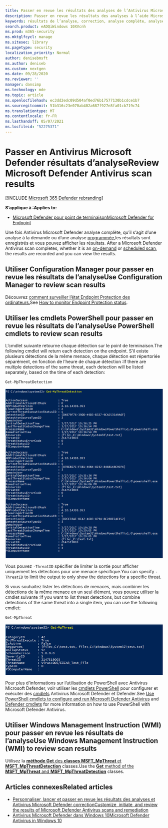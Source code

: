 ```yaml
---
title: Passer en revue les résultats des analyses de l’Antivirus Microsoft Defender
description: Passer en revue les résultats des analyses à l’aide Microsoft Endpoint Configuration Manager, Microsoft Intune ou l’application Sécurité Windows de données
keywords: résultats de l’analyse, correction, analyse complète, analyse rapide
search.product: eADQiWindows 10XVcnh
ms.prod: m365-security
ms.mktglfcycl: manage
ms.sitesec: library
ms.pagetype: security
localization_priority: Normal
author: denisebmsft
ms.author: deniseb
ms.custom: nextgen
ms.date: 09/28/2020
ms.reviewer: ''
manager: dansimp
ms.technology: mde
ms.topic: article
ms.openlocfilehash: ec3dd2edc09d504af0ed76b17577130b1cdce1b7
ms.sourcegitcommit: 51b316c23e070ab402a687f927e8fa01cb719c74
ms.translationtype: MT
ms.contentlocale: fr-FR
ms.lasthandoff: 05/07/2021
ms.locfileid: "52275371"
---
```

# <a name="review-microsoft-defender-antivirus-scan-results"></a><span data-ttu-id="e6cee-104">Passer en Antivirus Microsoft Defender résultats d’analyse</span><span class="sxs-lookup"><span data-stu-id="e6cee-104">Review Microsoft Defender Antivirus scan results</span></span>

[!INCLUDE [Microsoft 365 Defender rebranding](../../includes/microsoft-defender.md)]


<span data-ttu-id="e6cee-105">**S’applique à :**</span><span class="sxs-lookup"><span data-stu-id="e6cee-105">**Applies to:**</span></span>

- [<span data-ttu-id="e6cee-106">Microsoft Defender pour point de terminaison</span><span class="sxs-lookup"><span data-stu-id="e6cee-106">Microsoft Defender for Endpoint</span></span>](/microsoft-365/security/defender-endpoint/)

<span data-ttu-id="e6cee-107">Une fois Antivirus Microsoft Defender analyse complète, qu’il s’agit d’une analyse à la demande ou d’une analyse [programmée,](scheduled-catch-up-scans-microsoft-defender-antivirus.md)les résultats sont enregistrés et vous pouvez afficher les résultats. [](run-scan-microsoft-defender-antivirus.md)</span><span class="sxs-lookup"><span data-stu-id="e6cee-107">After a Microsoft Defender Antivirus scan completes, whether it is an [on-demand](run-scan-microsoft-defender-antivirus.md) or [scheduled scan](scheduled-catch-up-scans-microsoft-defender-antivirus.md), the results are recorded and you can view the results.</span></span> 


## <a name="use-configuration-manager-to-review-scan-results"></a><span data-ttu-id="e6cee-108">Utiliser Configuration Manager pour passer en revue les résultats de l’analyse</span><span class="sxs-lookup"><span data-stu-id="e6cee-108">Use Configuration Manager to review scan results</span></span>

<span data-ttu-id="e6cee-109">Découvrez [comment surveiller l’état Endpoint Protection des ordinateurs.](/configmgr/protect/deploy-use/monitor-endpoint-protection)</span><span class="sxs-lookup"><span data-stu-id="e6cee-109">See [How to monitor Endpoint Protection status](/configmgr/protect/deploy-use/monitor-endpoint-protection).</span></span>

## <a name="use-powershell-cmdlets-to-review-scan-results"></a><span data-ttu-id="e6cee-110">Utiliser les cmdlets PowerShell pour passer en revue les résultats de l’analyse</span><span class="sxs-lookup"><span data-stu-id="e6cee-110">Use PowerShell cmdlets to review scan results</span></span>

<span data-ttu-id="e6cee-111">L’cmdlet suivante retourne chaque détection sur le point de terminaison.</span><span class="sxs-lookup"><span data-stu-id="e6cee-111">The following cmdlet will return each detection on the endpoint.</span></span> <span data-ttu-id="e6cee-112">S’il existe plusieurs détections de la même menace, chaque détection est répertoriée séparément, en fonction de l’heure de chaque détection :</span><span class="sxs-lookup"><span data-stu-id="e6cee-112">If there are multiple detections of the same threat, each detection will be listed separately, based on the time of each detection:</span></span>

```PowerShell
Get-MpThreatDetection
```

![Capture d’écran des cmdlets et sorties PowerShell](images/defender/wdav-get-mpthreatdetection.png)

<span data-ttu-id="e6cee-114">Vous pouvez `-ThreatID` spécifier de limiter la sortie pour afficher uniquement les détections pour une menace spécifique.</span><span class="sxs-lookup"><span data-stu-id="e6cee-114">You can specify `-ThreatID` to limit the output to only show the detections for a specific threat.</span></span>

<span data-ttu-id="e6cee-115">Si vous souhaitez lister les détections de menaces, mais combiner les détections de la même menace en un seul élément, vous pouvez utiliser la cmdlet suivante :</span><span class="sxs-lookup"><span data-stu-id="e6cee-115">If you want to list threat detections, but combine detections of the same threat into a single item, you can use the following cmdlet:</span></span>

```PowerShell
Get-MpThreat
```

![Capture d’écran de PowerShell](images/defender/wdav-get-mpthreat.png)

<span data-ttu-id="e6cee-117">Pour plus d’informations sur l’utilisation de PowerShell avec Antivirus Microsoft Defender, voir utiliser les [cmdlets PowerShell](use-powershell-cmdlets-microsoft-defender-antivirus.md) pour configurer et exécuter des [cmdlets](/powershell/module/defender/) Antivirus Microsoft Defender et Defender.</span><span class="sxs-lookup"><span data-stu-id="e6cee-117">See [Use PowerShell cmdlets to configure and run Microsoft Defender Antivirus](use-powershell-cmdlets-microsoft-defender-antivirus.md) and [Defender cmdlets](/powershell/module/defender/) for more information on how to use PowerShell with Microsoft Defender Antivirus.</span></span>

## <a name="use-windows-management-instruction-wmi-to-review-scan-results"></a><span data-ttu-id="e6cee-118">Utiliser Windows Management Instruction (WMI) pour passer en revue les résultats de l’analyse</span><span class="sxs-lookup"><span data-stu-id="e6cee-118">Use Windows Management Instruction (WMI) to review scan results</span></span>

<span data-ttu-id="e6cee-119">Utilisez la [ **méthode Get** des **classes MSFT_MpThreat** et **MSFT_MpThreatDetection**](/previous-versions/windows/desktop/defender/windows-defender-wmiv2-apis-portal) classes.</span><span class="sxs-lookup"><span data-stu-id="e6cee-119">Use the [**Get** method of the **MSFT_MpThreat** and **MSFT_MpThreatDetection**](/previous-versions/windows/desktop/defender/windows-defender-wmiv2-apis-portal) classes.</span></span>


## <a name="related-articles"></a><span data-ttu-id="e6cee-120">Articles connexes</span><span class="sxs-lookup"><span data-stu-id="e6cee-120">Related articles</span></span>

- [<span data-ttu-id="e6cee-121">Personnaliser, lancer et passer en revue les résultats des analyses et Antivirus Microsoft Defender correction</span><span class="sxs-lookup"><span data-stu-id="e6cee-121">Customize, initiate, and review the results of Microsoft Defender Antivirus scans and remediation</span></span>](customize-run-review-remediate-scans-microsoft-defender-antivirus.md)
- [<span data-ttu-id="e6cee-122">Antivirus Microsoft Defender dans Windows 10</span><span class="sxs-lookup"><span data-stu-id="e6cee-122">Microsoft Defender Antivirus in Windows 10</span></span>](microsoft-defender-antivirus-in-windows-10.md)